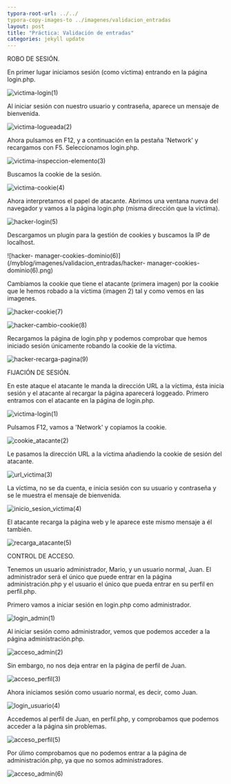 ```yaml
---
typora-root-url: ../../
typora-copy-images-to ../imagenes/validacion_entradas
layout: post
title: "Práctica: Validación de entradas"
categories: jekyll update
---
```

ROBO DE SESIÓN.

En primer lugar iniciamos sesión (como víctima) entrando en la página login.php.

![victima-login(1)](/myblog/imagenes/validacion_entradas/victima-login(1).png)

Al iniciar sesión con nuestro usuario y contraseña, aparece un mensaje de bienvenida.

![victima-logueada(2)](/myblog/imagenes/validacion_entradas/victima-logueada(2).png)

Ahora pulsamos en F12, y a continuación en la pestaña 'Network' y recargamos con F5. Seleccionamos login.php.

![victima-inspeccion-elemento(3)](/myblog/imagenes/validacion_entradas/victima-inspeccion-elemento(3).png)

Buscamos la cookie de la sesión.

![victima-cookie(4)](/myblog/imagenes/validacion_entradas/victima-cookie(4).png)

Ahora interpretamos el papel de atacante. Abrimos una ventana nueva del navegador y vamos a la página login.php (misma dirección que la victima).

![hacker-login(5)](/myblog/imagenes/validacion_entradas/hacker-login(5).png)

Descargamos un plugin para la gestión de cookies y buscamos la IP de localhost.

![hacker- manager-cookies-dominio(6)](/myblog/imagenes/validacion_entradas/hacker- manager-cookies-dominio(6).png)

Cambiamos la cookie que tiene el atacante (primera imagen) por la cookie que le hemos robado a la víctima (imagen 2) tal y como vemos en las imagenes.

![hacker-cookie(7)](/myblog/imagenes/validacion_entradas/hacker-cookie(7).png)

![hacker-cambio-cookie(8)](/myblog/imagenes/validacion_entradas/hacker-cambio-cookie(8).png)

Recargamos la página de login.php y podemos comprobar que hemos iniciado sesión únicamente robando la cookie de la víctima.

![hacker-recarga-pagina(9)](/myblog/imagenes/validacion_entradas/hacker-recarga-pagina(9).png)



FIJACIÓN DE SESIÓN.

En este ataque el atacante le manda la dirección URL a la víctima, ésta inicia sesión y el atacante al recargar la página aparecerá loggeado. Primero entramos con el atacante en la página de login.php.

![victima-login(1)](/myblog/imagenes/validacion_entradas/victima-login(1).png)

Pulsamos F12, vamos a 'Network' y copiamos la cookie.

![cookie_atacante(2)](/myblog/imagenes/validacion_entradas/cookie_atacante(2).png)

Le pasamos la dirección URL a la víctima añadiendo la cookie de sesión del atacante.

![url_victima(3)](/myblog/imagenes/validacion_entradas/url_victima(3).png)

La víctima, no se da cuenta, e inicia sesión con su usuario y contraseña y se le muestra el mensaje de bienvenida.

![inicio_sesion_victima(4)](/myblog/imagenes/validacion_entradas/inicio_sesion_victima(4).png)

El atacante recarga la página web y le aparece este mismo mensaje a él también.

![recarga_atacante(5)](/myblog/imagenes/validacion_entradas/recarga_atacante(5).png)



CONTROL DE ACCESO.

Tenemos un usuario administrador, Mario, y un usuario normal, Juan. El administrador será el único que puede entrar en la página administración.php y el usuario el único que pueda entrar en su perfil en perfil.php.

Primero vamos a iniciar sesión en login.php como administrador.

![login_admin(1)](/myblog/imagenes/validacion_entradas/login_admin(1).png)

Al iniciar sesión como administrador, vemos que podemos acceder a la página administración.php.

![acceso_admin(2)](/myblog/imagenes/validacion_entradas/acceso_admin(2).png)

Sin embargo, no nos deja entrar en la página de perfil de Juan.

![acceso_perfil(3)](/myblog/imagenes/validacion_entradas/acceso_perfil(3).png)

Ahora iniciamos sesión como usuario normal, es decir, como Juan.

![login_usuario(4)](/myblog/imagenes/validacion_entradas/login_usuario(4).png)

Accedemos al perfil de Juan, en perfil.php, y comprobamos que podemos acceder a la página sin problemas.

![acceso_perfil(5)](/myblog/imagenes/validacion_entradas/acceso_perfil(5).png)

Por úlimo comprobamos que no podemos entrar a la página de administración.php, ya que no somos administradores.

![acceso_admin(6)](/myblog/imagenes/validacion_entradas/acceso_admin(6).png)